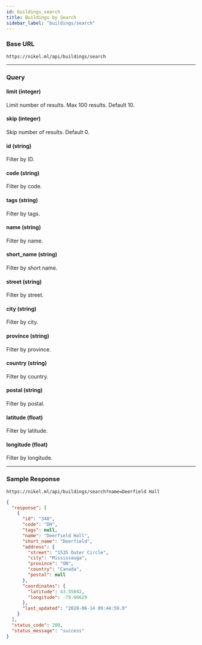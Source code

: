 ```yaml
---
id: buildings_search
title: Buildings by Search
sidebar_label: "buildings/search"
---
```


### Base URL

`https://nikel.ml/api/buildings/search`

---

### Query

#### limit (integer)

Limit number of results. Max 100 results. Default 10.

#### skip (integer)

Skip number of results. Default 0.

#### id (string)

Filter by ID.

#### code (string)

Filter by code.

#### tags (string)

Filter by tags.

#### name (string)

Filter by name.

#### short_name (string)

Filter by short name.

#### street (string)

Filter by street.

#### city (string)

Filter by city.

#### province (string)

Filter by province.

#### country (string)

Filter by country.

#### postal (string)

Filter by postal.

#### latitude (float)

Filter by latitude.

#### longitude (float)

Filter by longitude.

---

### Sample Response

`https://nikel.ml/api/buildings/search?name=Deerfield Hall`

```json
{
  "response": [
    {
      "id": "340",
      "code": "DH",
      "tags": null,
      "name": "Deerfield Hall",
      "short_name": "Deerfield",
      "address": {
        "street": "1535 Outer Circle",
        "city": "Mississauga",
        "province": "ON",
        "country": "Canada",
        "postal": null
      },
      "coordinates": {
        "latitude": 43.55042,
        "longitude": -79.66629
      },
      "last_updated": "2020-06-14 09:44:59.0"
    }
  ],
  "status_code": 200,
  "status_message": "success"
}
```